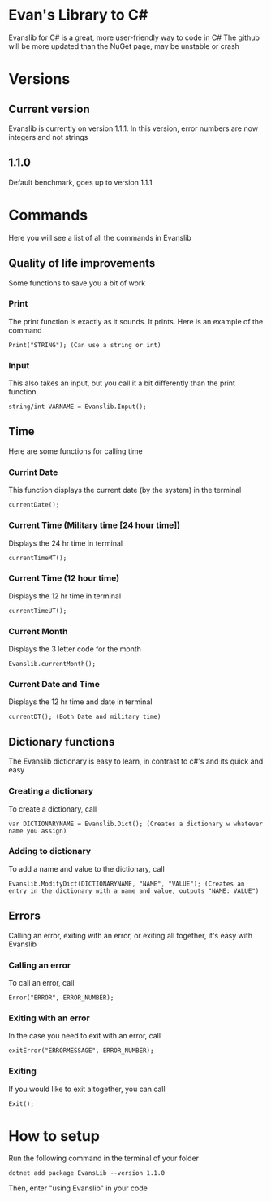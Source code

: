 # Evan's Library to C#
Evanslib for C# is a great, more user-friendly way to code in C#
The github will be more updated than the NuGet page, may be unstable or crash

# Versions
## Current version
Evanslib is currently on version 1.1.1. In this version, error numbers are now integers and not strings

## 1.1.0
Default benchmark, goes up to version 1.1.1

# Commands
Here you will see a list of all the commands in Evanslib

## Quality of life improvements
Some functions to save you a bit of work

### Print
The print function is exactly as it sounds. It prints. Here is an example of the command

    Print("STRING"); (Can use a string or int)
### Input
This also takes an input, but you call it a bit differently than the print function.

    string/int VARNAME = Evanslib.Input();

## Time
Here are some functions for calling time

### Currint Date
This function displays the current date (by the system) in the terminal

    currentDate();

### Current Time (Military time [24 hour time])
Displays the 24 hr time in terminal

    currentTimeMT();

### Current Time (12 hour time)
Displays the 12 hr time in terminal

    currentTimeUT();

### Current Month
Displays the 3 letter code for the month

    Evanslib.currentMonth();

### Current Date and Time
Displays the 12 hr time and date in terminal

    currentDT(); (Both Date and military time)

## Dictionary functions
The Evanslib dictionary is easy to learn, in contrast to c#'s and its quick and easy

### Creating a dictionary
To create a dictionary, call

    var DICTIONARYNAME = Evanslib.Dict(); (Creates a dictionary w whatever name you assign)

### Adding to dictionary
To add a name and value to the dictionary, call

    Evanslib.ModifyDict(DICTIONARYNAME, "NAME", "VALUE"); (Creates an entry in the dictionary with a name and value, outputs "NAME: VALUE")

## Errors
Calling an error, exiting with an error, or exiting all together, it's easy with Evanslib

### Calling an error
To call an error, call

    Error("ERROR", ERROR_NUMBER);

### Exiting with an error
In the case you need to exit with an error, call

    exitError("ERRORMESSAGE", ERROR_NUMBER);

### Exiting
If you would like to exit altogether, you can call

    Exit();

# How to setup
Run the following command in the terminal of your folder

    dotnet add package EvansLib --version 1.1.0

Then, enter "using Evanslib" in your code